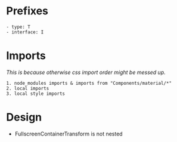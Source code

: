 # Prefixes

    - type: T
    - interface: I

# Imports

_This is because otherwise css import order might be messed up._

    1. node_modules imports & imports from "Components/material/*"
    2. local imports
    3. local style imports

# Design

-   FullscreenContainerTransform is not nested
